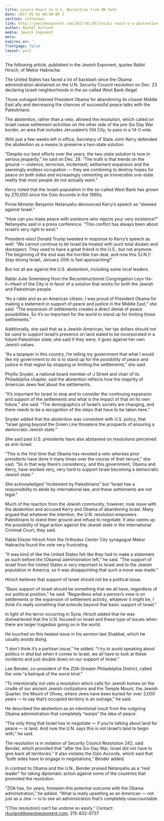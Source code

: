 ```yaml
---
title: Locals React to U.S. Abstention from UN Vote
date: 2017-05-01 00:00:00 Z
section: inthenews
link: http://jewishexponent.com/2017/01/05/locals-react-u-s-abstention-un-vote/
author: Rachel Kurland
media: Jewish Exponent
meta: 
expires_on: ''
frontpage: false
layout: post
---
```


The following article, published in the Jewish Exponent, quotes Rabbi Hirsch, of Mekor Habracha: 

The United States has faced a lot of backlash since the Obama administration abstained on the U.N. Security Council resolution on Dec. 23 declaring Israeli neighborhoods in the so-called West Bank illegal.

Those outraged blamed President Obama for abandoning its closest Middle East ally and decreasing the chances of successful peace talks with the Palestinians.

The abstention, rather than a veto, allowed the resolution, which called on Israel cease settlement activities on the other side of the pre-Six Day War border, an area that includes Jerusalem’s Old City, to pass in a 14-0 vote.

With just a few weeks left in office, Secretary of State John Kerry defended the abstention as a means to preserve a two-state solution.

“Despite our best efforts over the years, the two-state solution is now in serious jeopardy,” he said on Dec. 28. “The truth is that trends on the ground — violence, terrorism, incitement, settlement expansion and the seemingly endless occupation — they are combining to destroy hopes for peace on both sides and increasingly cementing an irreversible one-state reality that most people do not actually want.”

Kerry noted that the Israeli population in the so-called West Bank has grown by 270,000 since the Oslo Accords in the 1990s.

Prime Minister Benjamin Netanyahu denounced Kerry’s speech as “skewed against Israel.”

“How can you make peace with someone who rejects your very existence?” Netanyahu said in a press conference. “This conflict has always been about Israel’s very right to exist.”

President-elect Donald Trump tweeted in response to Kerry’s speech as well: “We cannot continue to let Israel be treated with such total disdain and disrespect. They used to have a great friend in the U.S., but not anymore. The beginning of the end was the horrible Iran deal, and now this (U.N.)! Stay strong Israel, January 20th is fast approaching!”

But not all are against the U.S. abstention, including some local leaders.

Rabbi Julie Greenberg from the Reconstructionist Congregation Leyv Ha-Ir~Heart of the City is in favor of a solution that works for both the Jewish and Palestinian people.

“As a rabbi and as an American citizen, I was proud of President Obama for making a statement in support of peace and justice in the Middle East,” she said. “The expansion of settlements creates a direct denial of peace possibilities. So it’s so important for the world to stand up for limiting those settlements.”

Additionally, she said that as a Jewish-American, her tax dollars should not be used to support Israel’s presence on land slated to be incorporated in a future Palestinian state; she said if they were, it goes against her own Jewish values.

“As a taxpayer in this country, I’m telling my government that what I would like my government to do is to stand up for the possibility of peace and justice in that region by stopping or limiting the settlements,” she said.

Phyllis Snyder, a national board member of J Street and chair of its Philadelphia chapter, said the abstention reflects how the majority of American Jews feel about the settlements.

“It’s important for Israel to stop and to consider the continuing expansion and support of the settlements and what is the impact of that on its own future,” she said. “The demographics of Israel’s society are changing, and there needs to be a recognition of the steps that have to be taken here.”

Snyder added that the abstention was consistent with U.S. policy, that “Israel going beyond the Green Line threatens the prospects of ensuring a democratic Jewish state.”

She said past U.S. presidents have also abstained on resolutions perceived as anti-Israel.

“This is the first time that Obama has revoked a veto whereas prior presidents have done it many times over the course of their tenure,” she said. “So in that way there’s consistency, and this government, Obama and Kerry, have worked very, very hard to support Israel becoming a democratic Jewish state.”

She acknowledged “incitement by Palestinians” but “Israel has a responsibility to abide by international law, and these settlements are not legal.”

Much of the reaction from the Jewish community, however, took issue with the abstention and accused Kerry and Obama of abandoning Israel. Many argued that whatever the intention, the U.N. resolution empowers Palestinians to stand their ground and refuse to negotiate. It also opens up the possibility of legal action against the Jewish state in the International Criminal Court, they said.

Rabbi Eliezer Hirsch from the Orthodox Center City synagogue Mekor Habracha found the vote very frustrating.

“It was kind of like the United States felt like they had to make a statement as such before the [Obama] administration left,” he said. “The support of Israel from the United States is very important to Israel and to the Jewish population in America, so it was disappointing that such a move was made.”

Hirsch believes that support of Israel should not be a political issue.

“Basic support of Israel should be something that we all have, regardless of our political position,” he said. “Regardless what a person’s view is on settlements or the expansion of settlement activity, whatever it might be, I think it’s really something that extends beyond that basic support of Israel.”

In light of the terror occurring in Syria, Hirsch added that he was disheartened that the U.N. focused on Israel and these type of issues when there are larger tragedies going on in the world.

He touched on this heated issue in his sermon last Shabbat, which he usually avoids doing.

“I don’t think it’s a partisan issue,” he added. “I try to avoid speaking about politics in shul but when it comes to Israel, we all have to look at these incidents and just double down on our support of Israel.”

Lee Bender, co-president of the ZOA-Greater Philadelphia District, called the vote “a betrayal of the worst kind.”

“To intentionally not veto a resolution which calls for Jewish homes on the cradle of our ancient Jewish civilizations and the Temple Mount, the Jewish Quarter, the Mount of Olives, where Jews have been buried for over 3,000 years — to say that’s occupied territory is an outrage,” he said.

He described the abstention as an intentional insult from the outgoing Obama administration that completely “warps” the idea of peace.

“The only thing that Israel has to negotiate — if you’re talking about land for peace — is land. And now the U.N. says this is not Israel’s land to begin with,” he said.

The resolution is in violation of Security Council Resolution 242, said Bender, which provided that “after the Six-Day War, Israel did not have to give back all territories.” It also violates the Oslo Accords, which said that “both sides have to engage in negotiations,” Bender added.

In contrast to Obama and the U.N., Bender praised Netanyahu as a “real leader” for taking diplomatic action against some of the countries that promoted the resolution.

“ZOA has, for years, foreseen this potential outcome with the Obama administration,” he added. “What is really upsetting as an American — not just as a Jew — is to see an administration that’s completely unaccountable.

“[This resolution] can’t be undone so easily.” 
Contact: rkurland@jewishexponent.com; 215-832-0737
